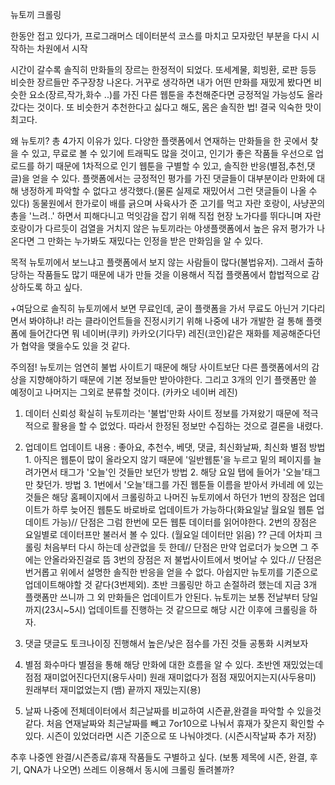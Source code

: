 뉴토끼 크롤링

한동안 접고 있다가, 프로그래머스 데이터분석 코스를 마치고 모자랐던 부분을 다시 시작하는 차원에서 시작

시간이 갈수록 솔직히 만화들의 장르는 한정적이 되었다. 또세계물, 회빙환, 로판 등등 비슷한 장르들만 주구장창 나온다.
거꾸로 생각하면 내가 어떤 만화를 재밌게 봤다면 비슷한 요소(장르,작가,화수 ..)를 가진 다른 웹툰을 추천해준다면 긍정적일 가능성도 올라갔다는 것이다.
또 비슷한거 추천한다고 싫다고 해도, 몸은 솔직한 법! 결국 익숙한 맛이 최고다.

왜 뉴토끼?
총 4가지 이유가 있다.
다양한 플랫폼에서 연재하는 만화들을 한 곳에서 찾을 수 있고, 무료로 볼 수 있기에 트래픽도 많을 것이고, 인기가 좋은 작품들 우선으로 업로드를 하기 때문에 1차적으로 인기 웹툰을 구별할 수 있고, 솔직한 반응(별점,추천,댓글)을 얻을 수 있다.
플랫폼에서는 긍정적인 평가를 가진 댓글들이 대부분이라 만화에 대해 냉정하게 파악할 수 없다고 생각했다.(물론 실제로 재밌어서 그런 댓글들이 나올 수 있다)
동물원에서 한가로이 배를 긁으며 사육사가 준 고기를 먹고 자란 호랑이, 사냥꾼의 총을 '느려..' 하면서 피해다니고 먹잇감을 잡기 위해 직접 현장 노가다를 뛰다니며 자란 호랑이가 다르듯이
검열을 거치지 않은 뉴토끼라는 야생플랫폼에서 높은 유저 평가가 나온다면 그 만화는 누가봐도 재밌다는 인정을 받은 만화임을 알 수 있다.

목적
뉴토끼에서 보느냐고 플랫폼에서 보지 않는 사람들이 많다(불법유저). 그래서 출하 당하는 작품들도 많기 때문에 내가 만들 것을 이용해서 직접 플랫폼에서 합법적으로 감상하도록 하고 싶다.

+여담으로 솔직히 뉴토끼에서 보면 무료인데, 굳이 플랫폼을 가서 무료도 아닌거 기다리면서 봐야하냐! 라는 클라이언트들을 진정시키기 위해
나중에 내가 개발한 걸 통해 플랫폼에 들어간다면 뭐 네이버(쿠키) 카카오(기다무) 레진(코인)같은 재화를 제공해준다던가 협약을 맺을수도 있을 것 같다.

주의점!
뉴토끼는 엄연히 불법 사이트기 때문에 해당 사이트보단 다른 플랫폼에서의 감상을 지향해야하기 때문에 기본 정보들만 받아야한다.
그리고 3개의 인기 플랫폼만 쓸 예정이고 나머지는 그외로 분류할 것이다. (카카오 네이버 레진)
1. 데이터 신뢰성
   확실히 뉴토끼라는 '불법'만화 사이트 정보를 가져왔기 때문에 적극적으로 활용을 할 수 없었다.
   따라서 한정된 정보만 수집하는 것으로 결론을 내렸다.
2. 업데이트
   업데이트 내용 : 좋아요, 추천수, 베댓, 댓글, 최신화날짜, 최신화 별점
   방법 1. 아직은 웹툰이 많이 올라오지 않기 때문에 '일반웹툰'을 누르고 밑의 페이지를 늘려가면서 태그가 '오늘'인 것들만 보던가
   방법 2. 해당 요일 탭에 들어가 '오늘'태그만 찾던가.
   방법 3. 1번에서 '오늘'태그를 가진 웹툰들 이름을 받아서 카네레 에 있는 것들은 해당 홈페이지에서 크롤링하고 나머진 뉴토끼에서 하던가
   1번의 장점은 업데이트가 하루 늦어진 웹툰도 바로바로 업데이트가 가능하다(화요일날 월요일 웹툰 업데이트 가능)// 단점은 그럼 한번에 모든 웹툰 데이터를 읽어야한다.
   2번의 장점은 요일별로 데이터프만 불러서 볼 수 있다. (월요일 데이터만 읽음) ?? 근데 어차피 크롤링 처음부터 다시 하는데 상관없을 듯 한데// 단점은 만약 업로더가 늦으면 그 주에는 안올라와진걸로 뜸
   3번의 장점은 저 불법사이트에서 벗어날 수 있다.// 단점은 번거롭고 위에서 설명한 솔직한 반응을 얻을 수 없다.
   아쉽지만 뉴토끼를 기준으로 업데이트해야할 것 같다(3번제외). 초반 크롤링만 하고 손절하려 했는데 지금 3개 플랫폼만 쓰니까 그 외 만화들은 업데이트가 안된다. 뉴토끼는 보통 전날부터 당일까지(23시~5시) 업데이트를 진행하는 것 같으므로 해당 시간 이후에 크롤링을 하자.

3. 댓글
   댓글도 토크나이징 진행해서 높은/낮은 점수를 가진 것들 공통화 시켜보자
4. 별점
   화수마다 별점을 통해 해당 만화에 대한 흐름을 알 수 있다. 초반엔 재밌었는데 점점 재미없어진다던지(용두사미) 원래 재미없다가 점점 재밌어지는지(사두용미) 원래부터 재미없었는지 (뱀) 끝까지 재밌는지(용)
5. 날짜
   나중에 전체데이터에서 최근날짜를 비교하여 시즌끝,완결을 파악할 수 있을것 같다.
   처음 연재날짜와 최근날짜를 빼고 7or10으로 나눠서 휴재가 잦은지 확인할 수 있다. 시즌이 있었더라면 시즌 기준으로 또 나눠야겟다. (시즌시작날짜 추가 저장)


추후
나중엔 완결/시즌종료/휴재 작품들도 구별하고 싶다. (보통 제목에 시즌, 완결, 후기, QNA가 나오면)
쓰레드 이용해서 동시에 크롤링 돌려볼까?


   
